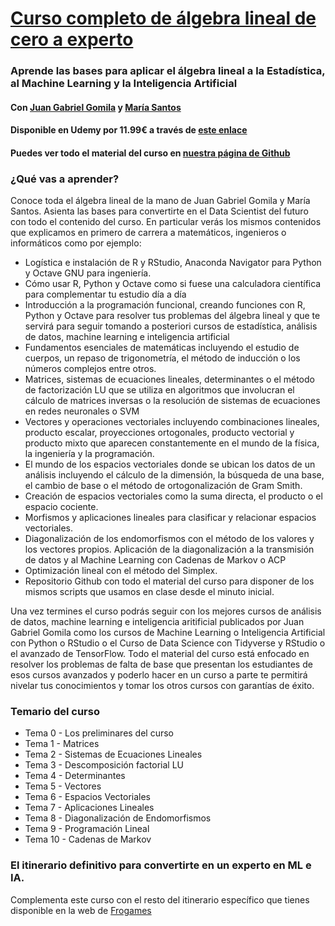 # [Curso completo de álgebra lineal de cero a experto](https://www.udemy.com/course/algebralineal/?referralCode=219A2DBFEE5DEE180914)
### Aprende las bases para aplicar el álgebra lineal a la Estadística, al Machine Learning y la Inteligencia Artificial
#### Con [Juan Gabriel Gomila](https://udemy.com/u/juangabriel2) y [María Santos](https://www.udemy.com/user/mery-santos/)

#### Disponible en Udemy por 11.99€ a través de [este enlace](https://www.udemy.com/course/algebralineal/?referralCode=219A2DBFEE5DEE180914)

#### Puedes ver todo el material del curso en [nuestra página de Github](https://joanby.github.io/curso-algebra-lineal/index.html)

### ¿Qué vas a aprender?

Conoce toda el álgebra lineal de la mano de Juan Gabriel Gomila y María Santos. Asienta las bases para convertirte en el Data Scientist del futuro con todo el contenido del curso. En particular verás los mismos contenidos que explicamos en primero de carrera a matemáticos, ingenieros o informáticos como por ejemplo:

* Logística e instalación de R y RStudio, Anaconda Navigator para Python y Octave GNU para ingeniería.
* Cómo usar R, Python y Octave como si fuese una calculadora científica para complementar tu estudio día a día
* Introducción a la programación funcional, creando funciones con R, Python y Octave para resolver tus problemas del álgebra lineal y que te servirá para seguir tomando a posteriori cursos de estadística, análisis de datos, machine learning e inteligencia artificial
* Fundamentos esenciales de matemáticas incluyendo el estudio de cuerpos, un repaso de trigonometría, el método de inducción o los números complejos entre otros.
* Matrices, sistemas de ecuaciones lineales, determinantes o el método de factorización LU que se utiliza en algoritmos que involucran el cálculo de matrices inversas o la resolución de sistemas de ecuaciones en redes neuronales o SVM
* Vectores y operaciones vectoriales incluyendo combinaciones lineales, producto escalar, proyecciones ortogonales, producto vectorial y producto mixto que aparecen constantemente en el mundo de la física, la ingeniería y la programación.
* El mundo de los espacios vectoriales donde se ubican los datos de un análisis incluyendo el cálculo de la dimensión, la búsqueda de una base, el cambio de base o el método de ortogonalización de Gram Smith.
* Creación de espacios vectoriales como la suma directa, el producto o el espacio cociente.
* Morfismos y aplicaciones lineales para clasificar y relacionar espacios vectoriales.
* Diagonalización de los endomorfismos con el método de los valores y los vectores propios. Aplicación de la diagonalización a la transmisión de datos y al Machine Learning con Cadenas de Markov o ACP
* Optimización lineal con el método del Simplex.
* Repositorio Github con todo el material del curso para disponer de los mismos scripts que usamos en clase desde el minuto inicial.

Una vez termines el curso podrás seguir con los mejores cursos de análisis de datos, machine learning e inteligencia aritificial publicados por Juan Gabriel Gomila como los cursos de Machine Learning o Inteligencia Artificial con Python o RStudio o el Curso de Data Science con Tidyverse y RStudio o el avanzado de TensorFlow. Todo el material del curso está enfocado en resolver los problemas de falta de base que presentan los estudiantes de esos cursos avanzados y poderlo hacer en un curso a parte te permitirá nivelar tus conocimientos y tomar los otros cursos con garantías de éxito.

### Temario del curso

* Tema 0 - Los preliminares del curso
* Tema 1 - Matrices
* Tema 2 - Sistemas de Ecuaciones Lineales
* Tema 3 - Descomposición factorial LU
* Tema 4 - Determinantes
* Tema 5 - Vectores
* Tema 6 - Espacios Vectoriales
* Tema 7 - Aplicaciones Lineales
* Tema 8 - Diagonalización de Endomorfismos
* Tema 9 - Programación Lineal
* Tema 10 - Cadenas de Markov


### El itinerario definitivo para convertirte en un experto en ML e IA.

Complementa este curso con el resto del itinerario específico que tienes disponible en la web de [Frogames](https://frogames.es/rutas-de-aprendizaje)


